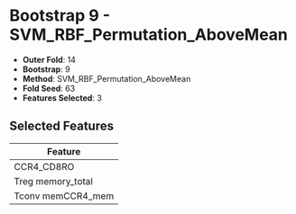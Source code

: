# Bootstrap 9 - SVM_RBF_Permutation_AboveMean

- **Outer Fold**: 14
- **Bootstrap**: 9
- **Method**: SVM_RBF_Permutation_AboveMean
- **Fold Seed**: 63
- **Features Selected**: 3

## Selected Features

| Feature |
|---------|
| CCR4_CD8RO |
| Treg memory_total |
| Tconv memCCR4_mem |
